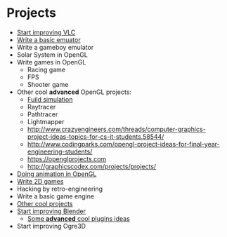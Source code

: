 # Projects
* [Start improving VLC](https://wiki.videolan.org/Getting_Started_At_Coding/)
* [Write a basic emuator](http://www.multigesture.net/articles/how-to-write-an-emulator-chip-8-interpreter/)
* Write a gameboy emulator
* Solar System in OpenGL
* Write games in OpenGL
  * Racing game
  * FPS
  * Shooter game
* Other cool **advanced** OpenGL projects:
  * [Fuild simulation](http://http.developer.nvidia.com/GPUGems3/gpugems3_ch30.html)
  * Raytracer
  * Pathtracer
  * Lightmapper
  * http://www.crazyengineers.com/threads/computer-graphics-project-ideas-topics-for-cs-it-students.58544/
  * http://www.codingparks.com/opengl-project-ideas-for-final-year-engineering-students/
  * https://openglprojects.com
  * http://graphicscodex.com/projects/projects/
* [Doing animation in OpenGL](http://ephenationopengl.blogspot.be/2012/06/doing-animations-in-opengl.html)
* [Write 2D games](http://inventwithpython.com/blog/2012/02/20/i-need-practice-programming-49-ideas-for-game-clones-to-code/)
* Hacking by retro-engineering
* Write a basic game engine
* [Other cool projects](https://github.com/karan/Projects)
* [Start improving Blender](https://wiki.blender.org/index.php/Dev:Contents)
  * [Some **advanced** cool plugins ideas](https://blenderartists.org/forum/showthread.php?361944-Ideas-for-addon&s=7606f06efc236814ca3d5041a2e10847)
* Start improving Ogre3D
